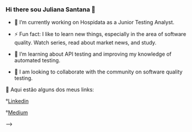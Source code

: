 ### Hi there sou Juliana Santana 👋 



- 🔭 I’m currently working on Hospidata as a Junior Testing Analyst.

- ⚡ Fun fact: I like to learn new things, especially in the area of ​​software quality. Watch series, read about market news, and study.

- 🌱 I’m learning about API testing and improving my knowledge of automated testing.

- 👯 I am looking to collaborate with the community on software quality testing.




🔗 Aqui estão alguns dos meus links:

  °[Linkedin](https://www.linkedin.com/in/juliana-santana-/)

  °[Medium](https://medium.com/@julianasantana75)

-->
